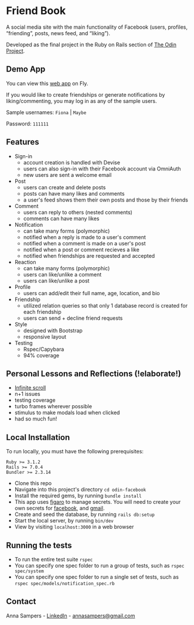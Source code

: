 # Friend Book

A social media site with the main functionality of Facebook (users, profiles, “friending”, posts, news feed, and “liking”).

Developed as the final project in the Ruby on Rails section of [The Odin Project](https://www.theodinproject.com/lessons/ruby-on-rails-rails-final-project).

## Demo App
You can view this [web app](https://friendbook.fly.dev/users/sign_in) on Fly.

If you would like to create friendships or generate notifications by liking/commenting, you may log in as any of the sample users. 

Sample usernames:
`Fiona`   |   `Maybe`   

Password: `111111`

## Features
- Sign-in
  - account creation is handled with Devise
  - users can also sign-in with their Facebook account via OmniAuth
  - new users are sent a welcome email 
- Post
  - users can create and delete posts
  - posts can have many likes and comments 
  - a user's feed shows them their own posts and those by their friends 
- Comment
  - users can reply to others (nested comments)
  - comments can have many likes
- Notification
  - can take many forms (polymorphic)
  - notified when a reply is made to a user's comment
  - notified when a comment is made on a user's post
  - notified when a post or comment recieves a like
  - notified when friendships are requested and accepted
- Reaction
  - can take many forms (polymorphic)
  - users can like/unlike a comment
  - users can like/unlike a post
- Profile
  - users can add/edit their full name, age, location, and bio
- Friendship
  - utilized relation queries so that only 1 database record is created for each friendship
  - users can send + decline friend requests 
- Style
  - designed with Bootstrap
  - responsive layout
- Testing
  - Rspec/Capybara
  - 94% coverage

## Personal Lessons and Reflections (!elaborate!)
- [Infinite scroll](https://www.colby.so/posts/infinite-scroll-with-turbo-streams-and-stimulus)
- n+1 issues
- testing coverage
- turbo frames wherever possible
- stimulus to make modals load when clicked 
- had so much fun!

## Local Installation
To run locally, you must have the following prerequisites:
```
Ruby >= 3.1.2
Rails >= 7.0.4
Bundler >= 2.3.14
```
- Clone this repo
- Navigate into this project's directory `cd odin-facebook`
- Install the required gems, by running `bundle install`
- This app uses [figaro](https://github.com/laserlemon/figaro) to manage secrets. You will need to create your own secrets for [facebook](https://developers.facebook.com/docs/development#register), and [gmail](https://guides.rubyonrails.org/action_mailer_basics.html#action-mailer-configuration-for-gmail).
- Create and seed the database, by running `rails db:setup`
- Start the local server, by running `bin/dev`
- View by visiting `localhost:3000` in a web browser

## Running the tests
- To run the entire test suite `rspec`
- You can specify one spec folder to run a group of tests, such as `rspec spec/system`
- You can specify one spec folder to run a single set of tests, such as `rspec spec/models/notification_spec.rb`

## Contact
Anna Sampers - [LinkedIn](https://linkedin.com/in/anna-sampers) - annasampers@gmail.com
